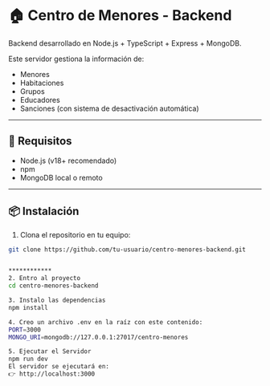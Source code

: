 # 🏠 Centro de Menores - Backend

Backend desarrollado en Node.js + TypeScript + Express + MongoDB.

Este servidor gestiona la información de:

- Menores
- Habitaciones
- Grupos
- Educadores
- Sanciones (con sistema de desactivación automática)

---

## 🚀 Requisitos

- Node.js (v18+ recomendado)
- npm
- MongoDB local o remoto

---

## 📦 Instalación

1. Clona el repositorio en tu equipo:

```bash
git clone https://github.com/tu-usuario/centro-menores-backend.git


************
2. Entro al proyecto
cd centro-menores-backend

3. Instalo las dependencias
npm install

4. Creo un archivo .env en la raíz con este contenido:
PORT=3000
MONGO_URI=mongodb://127.0.0.1:27017/centro-menores

5. Ejecutar el Servidor
npm run dev
El servidor se ejecutará en:
👉 http://localhost:3000
```
